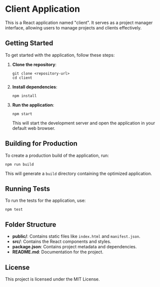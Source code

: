 # Client Application

This is a React application named "client". It serves as a project manager interface, allowing users to manage projects and clients effectively.

## Getting Started

To get started with the application, follow these steps:

1. **Clone the repository**:
   ```
   git clone <repository-url>
   cd client
   ```

2. **Install dependencies**:
   ```
   npm install
   ```

3. **Run the application**:
   ```
   npm start
   ```
   This will start the development server and open the application in your default web browser.

## Building for Production

To create a production build of the application, run:
```
npm run build
```
This will generate a `build` directory containing the optimized application.

## Running Tests

To run the tests for the application, use:
```
npm test
```

## Folder Structure

- **public/**: Contains static files like `index.html` and `manifest.json`.
- **src/**: Contains the React components and styles.
- **package.json**: Contains project metadata and dependencies.
- **README.md**: Documentation for the project.

## License

This project is licensed under the MIT License.